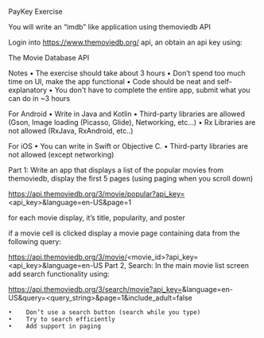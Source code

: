 PayKey Exercise 

You will write an “imdb” like application using themoviedb API

Login into https://www.themoviedb.org/ api, an obtain an api key using:

The Movie Database API

Notes
    •    The exercise should take about 3 hours
    •    Don’t spend too much time on UI, make the app functional
    •    Code should be neat and self-explanatory
    •    You don't have to complete the entire app, submit what  you can do in ~3 hours

For Android
    •    Write in Java and Kotlin
    •    Third-party libraries are allowed (Gson, Image loading (Picasso, Glide), Networking, etc...)
    •    Rx Libraries are not allowed (RxJava, RxAndroid, etc..)

For iOS
    •    You can write in Swift or Objective C.
    •    Third-party libraries are not allowed (except networking)


Part 1:
Write an app that displays a list of the popular movies from themoviedb, display the first 5 pages (using paging when you scroll down)

https://api.themoviedb.org/3/movie/popular?api_key=<api_key>&language=en-US&page=1

for each movie display, it’s title, popularity, and poster

if a movie cell is clicked display a movie page containing data from the following query:

https://api.themoviedb.org/3/movie/<movie_id>?api_key=<api_key>&language=en-US
Part 2, Search:
In the main movie list screen add search functionality using: 

https://api.themoviedb.org/3/search/movie?api_key=<api-key>&language=en-US&query=<query_string>&page=1&include_adult=false

    •    Don’t use a search button (search while you type)
    •    Try to search efficiently
    •    Add support in paging 


